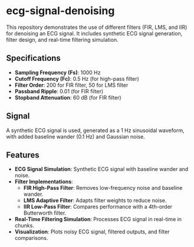 # ecg-signal-denoising

This repository demonstrates the use of different filters (FIR, LMS, and IIR) for denoising an ECG signal.
It includes synthetic ECG signal generation, filter design, and real-time filtering simulation.

## Specifications
- **Sampling Frequency (Fs)**: 1000 Hz
- **Cutoff Frequency (Fc)**: 0.5 Hz (for high-pass filter)
- **Filter Order**: 200 for FIR filter, 50 for LMS filter
- **Passband Ripple**: 0.01 (for FIR filter)
- **Stopband Attenuation**: 60 dB (for FIR filter)

## Signal
A synthetic ECG signal is used, generated as a 1 Hz sinusoidal waveform, with added baseline wander (0.1 Hz) and Gaussian noise.

## Features
- **ECG Signal Simulation**: Synthetic ECG signal with baseline wander and noise.
- **Filter Implementations**:
  - **FIR High-Pass Filter**: Removes low-frequency noise and baseline wander.
  - **LMS Adaptive Filter**: Adapts filter weights to reduce noise.
  - **IIR Low-Pass Filter**: Compares performance with a 4th-order Butterworth filter.
- **Real-Time Filtering Simulation**: Processes ECG signal in real-time in chunks.
- **Visualization**: Plots noisy ECG signal, filtered outputs, and filter comparisons.
